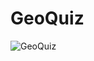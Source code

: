 # GeoQuiz

![GeoQuiz](https://github.com/dsingh44/GeoQuiz/assets/80799486/117a8075-45b7-46e1-836f-daf68d7522d8)


